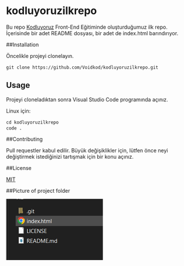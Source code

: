 # kodluyoruzilkrepo
Bu repo [Kodluyoruz](https://kodluyoruz.org/) Front-End Eğitiminde oluşturduğumuz ilk repo. İçerisinde bir adet README dosyası, bir adet de index.html barındırıyor.

##Installation

Öncelikle projeyi clonelayın.

```
git clone https://github.com/Voidkod/kodluyoruzilkrepo.git
```

## Usage

Projeyi cloneladıktan sonra Visual Studio Code programında açınız.

Linux için:

```
cd kodluyoruzilkrepo
code .
```

##Contributing

Pull requestler kabul edilir. Büyük değişiklikler için, lütfen önce neyi değiştirmek istediğinizi tartışmak için bir konu açınız.

##License

[MIT](https://github.com/Voidkod/kodluyoruzilkrepo/blob/main/LICENSE)

##Picture of project folder

![Picture of project folder](https://github.com/Voidkod/kodluyoruzilkrepo/blob/main/FolderPicture.PNG)
